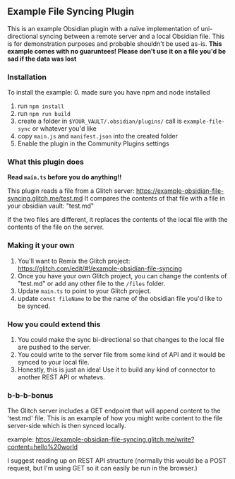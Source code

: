 ## Example File Syncing Plugin

This is an example Obsidian plugin with a naïve implementation of uni-directional syncing between a remote server and a local Obsidian file. This is for demonstration purposes and probable shouldn't be used as-is.
**This example comes with no guaruntees! Please don't use it on a file you'd be sad if the data was lost**

### Installation

To install the example:
0. made sure you have npm and node installed
1. run `npm install`
2. run `npm run build`
3. create a folder in `$YOUR_VAULT/.obsidian/plugins/` call is `example-file-sync` or whatever you'd like
4. copy `main.js` and `manifest.json` into the created folder
5. Enable the plugin in the Community Plugins settings

### What this plugin does
**Read `main.ts` before you do anything!!**

This plugin reads a file from a Glitch server: https://example-obsidian-file-syncing.glitch.me/test.md
It compares the contents of that file with a file in your obsidian vault: "test.md"

If the two files are different, it replaces the contents of the local file with the contents of the file on the server.

### Making it your own

1. You'll want to Remix the Glitch project: https://glitch.com/edit/#!/example-obsidian-file-syncing
2. Once you have your own Glitch project, you can change the contents of "test.md" or add any other file to the `/files` folder.
3. Update `main.ts` to point to your Glitch project.
4. update `const fileName` to be the name of the obsidian file you'd like to be synced.

### How you could extend this

1. You could make the sync bi-directional so that changes to the local file are pushed to the server.
2. You could write to the server file from some kind of API and it would be synced to your local file.
3. Honestly, this is just an idea! Use it to build any kind of connector to another REST API or whatevs.

### b-b-b-bonus

The Glitch server includes a GET endpoint that will append content to the 'test.md' file. This is an example of how you might write content to the file server-side which is then synced locally.

example: https://example-obsidian-file-syncing.glitch.me/write?content=hello%20world

I suggest reading up on REST API structure (normally this would be a POST request, but I'm using GET so it can easily be run in the browser.)
